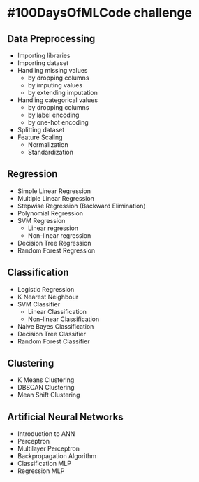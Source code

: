 # #100DaysOfMLCode challenge

## Data Preprocessing

* Importing libraries
* Importing dataset
* Handling missing values
    * by dropping columns
    * by imputing values
    * by extending imputation
* Handling categorical values
    * by dropping columns
    * by label encoding
    * by one-hot encoding
* Splitting dataset
* Feature Scaling
    * Normalization
    * Standardization

## Regression

* Simple Linear Regression
* Multiple Linear Regression
* Stepwise Regression (Backward Elimination)
* Polynomial Regression
* SVM Regression
    * Linear regression
    * Non-linear regression
* Decision Tree Regression
* Random Forest Regression

## Classification

* Logistic Regression
* K Nearest Neighbour
* SVM Classifier
    * Linear Classification
    * Non-linear Classification
* Naive Bayes Classification
* Decision Tree Classifier
* Random Forest Classifier

## Clustering

* K Means Clustering
* DBSCAN Clustering
* Mean Shift Clustering

## Artificial Neural Networks

* Introduction to ANN
* Perceptron
* Multilayer Perceptron
* Backpropagation Algorithm
* Classification MLP
* Regression MLP